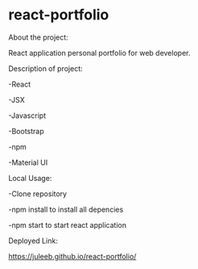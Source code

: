 # react-portfolio

About the project:

React application personal portfolio for web developer.

Description of project:

-React

-JSX

-Javascript

-Bootstrap

-npm

-Material UI

Local Usage:

-Clone repository

-npm install to install all depencies

-npm start to start react application

Deployed Link:

https://juleeb.github.io/react-portfolio/
